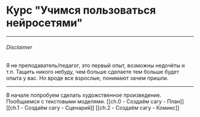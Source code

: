 
# Курс "Учимся пользоваться нейросетями"

---
###### Disclaimer
Я не преподаватель/педагог, это первый опыт, возможны недочёты и т.п. 
Тащить никого небуду, чем больше сделаете тем больше будет опыта у вас. Но вроде все взрослые, понимают зачем пришли.

---
В начале попробуем сделать художственное произведение. Пообщаемся с текстовыми моделями. 
[[ch.0 - Создаём сагу - План]]
[[ch.1 - Создаём сагу - Сценарий]]
[[ch.2 - Создаём сагу - Комикс]]

